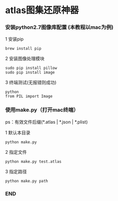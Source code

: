 # atlas图集还原神器

### 安装python2.7图像库配置 (本教程以mac为例)

1 安装pip

```vim
brew install pip
```

2 安装图像处理模块

```vim
sudo pip install pillow
sudo pip install image
```

3 终端测试(无报错则成功)

```vim
python
from PIL import Image
```

### 使用make.py（打开mac终端）
ps：有效文件后缀(*.atlas | *.json | *.plist)

1 默认本目录
```vim
python make.py
```

2 指定文件
```vim
python make.py test.atlas
```

3 指定路径
```vim
python make.py path
```

### END

